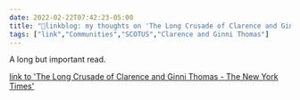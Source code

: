 ```yaml
---
date: 2022-02-22T07:42:23-05:00
title: "🔗linkblog: my thoughts on 'The Long Crusade of Clarence and Ginni Thomas - The New York Times'"
tags: ["link","Communities","SCOTUS","Clarence and Ginni Thomas"]
---
```

A long but important read.
 
[link to 'The Long Crusade of Clarence and Ginni Thomas - The New York Times'](https://www.nytimes.com/2022/02/22/magazine/clarence-ginni-thomas.html)
